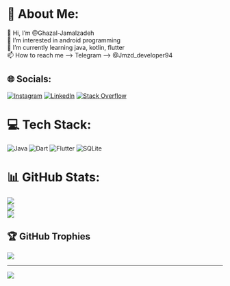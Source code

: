 # 💫 About Me:
👋 Hi, I’m @Ghazal-Jamalzadeh<br>👀 I’m interested in android programming<br>🌱 I’m currently learning java, kotlin, flutter<br>📫 How to reach me --> Telegram --> @Jmzd_developer94


## 🌐 Socials:
[![Instagram](https://img.shields.io/badge/Instagram-%23E4405F.svg?logo=Instagram&logoColor=white)](https://instagram.com/Ghazal_jmzd) [![LinkedIn](https://img.shields.io/badge/LinkedIn-%230077B5.svg?logo=linkedin&logoColor=white)](https://linkedin.com/in/ghazal-jamalzadeh) [![Stack Overflow](https://img.shields.io/badge/-Stackoverflow-FE7A16?logo=stack-overflow&logoColor=white)](https://stackoverflow.com/users/11962518) 

# 💻 Tech Stack:
![Java](https://img.shields.io/badge/java-%23ED8B00.svg?style=for-the-badge&logo=java&logoColor=white) ![Dart](https://img.shields.io/badge/dart-%230175C2.svg?style=for-the-badge&logo=dart&logoColor=white) ![Flutter](https://img.shields.io/badge/Flutter-%2302569B.svg?style=for-the-badge&logo=Flutter&logoColor=white) ![SQLite](https://img.shields.io/badge/sqlite-%2307405e.svg?style=for-the-badge&logo=sqlite&logoColor=white)
# 📊 GitHub Stats:
![](https://github-readme-stats.vercel.app/api?username=Ghazal-Jamalzadeh&theme=dark&hide_border=false&include_all_commits=false&count_private=true)<br/>
![](https://github-readme-streak-stats.herokuapp.com/?user=Ghazal-Jamalzadeh&theme=dark&hide_border=false)<br/>
![](https://github-readme-stats.vercel.app/api/top-langs/?username=Ghazal-Jamalzadeh&theme=dark&hide_border=false&include_all_commits=false&count_private=true&layout=compact)

## 🏆 GitHub Trophies
![](https://github-profile-trophy.vercel.app/?username=Ghazal-Jamalzadeh&theme=radical&no-frame=false&no-bg=true&margin-w=4)

---
[![](https://visitcount.itsvg.in/api?id=Ghazal-Jamalzadeh&icon=0&color=0)](https://visitcount.itsvg.in)

<!-- Proudly created with GPRM ( https://gprm.itsvg.in ) -->
